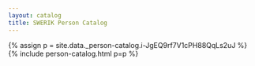 ```yaml
---
layout: catalog
title: SWERIK Person Catalog
---
```

{% assign p = site.data._person-catalog.i-JgEQ9rf7V1cPH88QqLs2uJ %}
{% include person-catalog.html p=p %}

